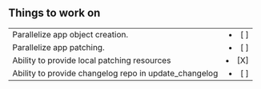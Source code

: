 ## Things to work on

|                                                       |                |
|:------------------------------------------------------|---------------:|
| Parallelize app object creation.                      | <li> [ ] </li> |
| Parallelize app patching.                             | <li> [ ] </li> |
| Ability to provide local patching resources           | <li> [X] </li> |
| Ability to provide changelog repo in update_changelog | <li> [ ] </li> |
